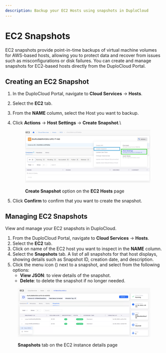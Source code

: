 ```yaml
---
description: Backup your EC2 Hosts using snapshots in DuploCloud
---
```


# EC2 Snapshots

EC2 snapshots provide point-in-time backups of virtual machine volumes for AWS-based hosts, allowing you to protect data and recover from issues such as misconfigurations or disk failures. You can create and manage snapshots for EC2-based hosts directly from the DuploCloud Portal.

## Creating an EC2 Snapshot

1. In the DuploCloud Portal, navigate to **Cloud Services** → **Hosts**.
2. Select the **EC2** tab.
3. From the **NAME** column, select the Host you want to backup.
4.  Click **Actions** → **Host Settings** → **Create Snapshot**.\


    <div align="left"><figure><img src="../../../.gitbook/assets/screenshot-nimbusweb.me-2024.02.18-14_42_51.png" alt=""><figcaption><p><strong>Create Snapshot</strong> option on the <strong>EC2 Hosts</strong> page</p></figcaption></figure></div>
5. Click **Confirm** to confirm that you want to create the snapshot.

## Managing EC2 Snapshots

View and manage your EC2 snapshots in DuploCloud.

1. From the DuploCloud Portal, navigate to **Cloud Services** → **Hosts**.
2. Select the **EC2** tab.
3. Click on name of the EC2 host you want to inspect in the **NAME** column.
4. Select the **Snapshots** tab. A list of all snapshots for that host displays, showing details such as Snapshot ID, creation date, and description.
5. Click the menu icon (<img src="../../../.gitbook/assets/menu icon (18).avif" alt="" data-size="line">) next to a snapshot, and select from the following options:
   * **View JSON**: to view details of the snapshot.
   * **Delete**: to delete the snapshot if no longer needed.

<figure><img src="../../../.gitbook/assets/image (472).png" alt=""><figcaption><p><strong>Snapshots</strong> tab on the EC2 instance details page</p></figcaption></figure>
